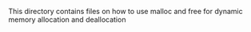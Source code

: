 This directory contains files on how to use malloc and free for dynamic memory allocation and deallocation
